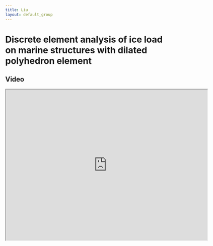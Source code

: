 ```yaml
---
title: Liu
layout: default_group
---
```

# Discrete element analysis of ice load on marine structures with dilated polyhedron element

## Video
<iframe src="https://drive.google.com/file/d/14NSeW6viLdgC2U5tVgiOGYu1m-yvhnAC/preview" width="640" height="480"></iframe>
